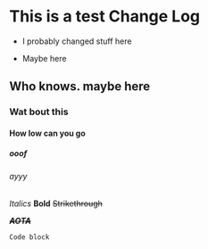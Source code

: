 ﻿# This is a test Change Log

 - I probably changed stuff here

 - Maybe here

## Who knows. maybe here

### Wat bout this

#### How low can you go

##### ooof

###### ayyy

_Italics_
**Bold**
~~Strikethrough~~

**~~_AOTA_~~**

`Code block`